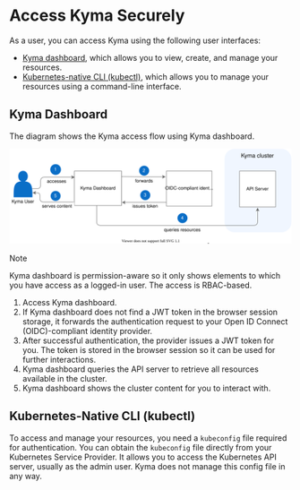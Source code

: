 # Access Kyma Securely

As a user, you can access Kyma using the following user interfaces:

- [Kyma dashboard](../../01-overview/ui/ui-01-gui.md), which allows you to view, create, and manage your resources.
- [Kubernetes-native CLI (kubectl)](https://kubernetes.io/docs/reference/kubectl/overview/), which allows you to manage your resources using a command-line interface.

## Kyma Dashboard

The diagram shows the Kyma access flow using Kyma dashboard.

![Kyma dashboard](assets/all-kyma-dashboard.svg)

> [!NOTE]
> Kyma dashboard is permission-aware so it only shows elements to which you have access as a logged-in user. The access is RBAC-based.

1. Access Kyma dashboard.
2. If Kyma dashboard does not find a JWT token in the browser session storage, it forwards the authentication request to your Open ID Connect (OIDC)-compliant identity provider.
3. After successful authentication, the provider issues a JWT token for you. The token is stored in the browser session so it can be used for further interactions.
4. Kyma dashboard queries the API server to retrieve all resources available in the cluster.
5. Kyma dashboard shows the cluster content for you to interact with.

## Kubernetes-Native CLI (kubectl)

To access and manage your resources, you need a `kubeconfig` file required for authentication.
You can obtain the `kubeconfig` file directly from your Kubernetes Service Provider. It allows you to access the Kubernetes API server, usually as the admin user. Kyma does not manage this config file in any way.
